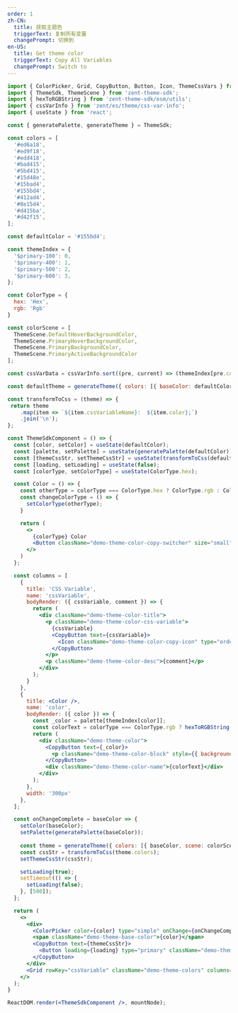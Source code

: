 ```yaml
---
order: 1
zh-CN:
  title: 获取主题色
  triggerText: 复制所有变量
  changePrompt: 切换到
en-US:
  title: Get theme color
  triggerText: Copy All Variables
  changePrompt: Switch to
---
```


```jsx
import { ColorPicker, Grid, CopyButton, Button, Icon, ThemeCssVars } from 'zent';
import { ThemeSdk, ThemeScene } from 'zent-theme-sdk';
import { hexToRGBString } from 'zent-theme-sdk/esm/utils';
import { cssVarInfo } from 'zent/es/theme/css-var-info';
import { useState } from 'react';

const { generatePalette, generateTheme } = ThemeSdk;

const colors = [
  '#ed6a18',
  '#ed9f18',
  '#edd418',
  '#bad415',
  '#5bd415',
  '#15d48e',
  '#15bad4',
  '#155bd4',
  '#412ad4',
  '#8e15d4',
  '#d415ba',
  '#d42f15',
];

const defaultColor = '#155bd4';

const themeIndex = {
  '$primary-100': 0,
  '$primary-400': 1,
  '$primary-500': 2,
  '$primary-600': 3,
};

const ColorType = {
  hex: 'Hex',
  rgb: 'Rgb'
}

const colorScene = [
  ThemeScene.DefaultHoverBackgroundColor,
  ThemeScene.PrimaryHoverBackgroundColor,
  ThemeScene.PrimaryBackgroundColor,
  ThemeScene.PrimaryActiveBackgroundColor
];

const cssVarData = cssVarInfo.sort((pre, current) => (themeIndex[pre.color] - themeIndex[current.color]));

const defaultTheme = generateTheme({ colors: [{ baseColor: defaultColor, scene: colorScene }] }, ThemeCssVars);

const transformToCss = (theme) => {
 return theme
    .map(item => `${item.cssVariableName}:  ${item.color};`)
    .join('\n');
};

const ThemeSdkComponent = () => {
  const [color, setColor] = useState(defaultColor);
  const [palette, setPalette] = useState(generatePalette(defaultColor));
  const [themeCssStr, setThemeCssStr] = useState(transformToCss(defaultTheme.colors));
  const [loading, setLoading] = useState(false);
  const [colorType, setColorType] = useState(ColorType.hex);

  const Color = () => {
    const otherType = colorType === ColorType.hex ? ColorType.rgb : ColorType.hex;
    const changeColorType = () => {
      setColorType(otherType);
    }

    return (
      <>
        {colorType} Color
        <Button className="demo-theme-color-copy-switcher" size="small" onClick={changeColorType}>{i18n.changePrompt} {otherType}</Button>
      </>
    )
  };

  const columns = [
    {
      title: 'CSS Variable',
      name: 'cssVariable',
      bodyRender: ({ cssVariable, comment }) => {
        return (
          <div className="demo-theme-color-title">
            <p className="demo-theme-color-css-variable">
              {cssVariable}
              <CopyButton text={cssVariable}>
                <Icon className="demo-theme-color-copy-icon" type="order-o" />
              </CopyButton>
            </p>
            <p className="demo-theme-color-desc">{comment}</p>
          </div>
        );
      }
    },
    {
      title: <Color />,
      name: 'color',
      bodyRender: ({ color }) => {
        const _color = palette[themeIndex[color]];
        const colorText = colorType === ColorType.rgb ? hexToRGBString(_color) : _color ;
        return (
          <div className="demo-theme-color">
            <CopyButton text={_color}>
              <p className="demo-theme-color-block" style={{ background: _color }}></p>
            </CopyButton>
            <div className="demo-theme-color-name">{colorText}</div>
          </div>
        );
      },
      width: '300px'
    },
  ];

  const onChangeComplete = baseColor => {
    setColor(baseColor);
    setPalette(generatePalette(baseColor));
 
    const theme = generateTheme({ colors: [{ baseColor, scene: colorScene }] }, ThemeCssVars);
    const cssStr = transformToCss(theme.colors);
    setThemeCssStr(cssStr);

    setLoading(true);
    setTimeout(() => {
      setLoading(false);
    }, [500]);
  };

  return (
    <>
      <div>
        <ColorPicker color={color} type="simple" onChange={onChangeComplete} presetColors={colors} />
        <span className="demo-theme-base-color">{color}</span>
        <CopyButton text={themeCssStr}>
          <Button loading={loading} type="primary" className="demo-theme-copy-btn">{i18n.triggerText}</Button>
        </CopyButton>
      </div>
      <Grid rowKey="cssVariable" className="demo-theme-colors" columns={columns} datasets={cssVarData} />
    </>
  );
}

ReactDOM.render(<ThemeSdkComponent />, mountNode);
```
<style>
.demo-theme-color-title {
  font-size: 14px;
  color: #333;
}

.demo-theme-color-css-variable {
  cursor: pointer;
}

.demo-theme-color-desc {
  font-size: 12px;
  color: #999;
}

.demo-theme-color {
  margin: 4px 8px 4px 4px;
  display: flex;
  align-items: center;
}

.demo-theme-color-copy-switcher {
  margin-left: 16px;
}

.demo-theme-color-block {
  width: 80px;
  height: 30px;
  margin-bottom: 4px;
  border-radius: 2px;
  display: flex;
  justify-content: center;
  align-items: center;
  color: #000;
  cursor: pointer;
}

.demo-theme-color-copy-icon {
  margin-left: 4px;
}

.demo-theme-color-name {
  color: #333;
  text-align: center;
  margin-left: 4px;
}

.demo-theme-base-color {
  margin-left: 8px;
}

.demo-theme-copy-btn {
  float: right;
}

.demo-theme-colors {
  margin-top: 16px;
}
</style>
